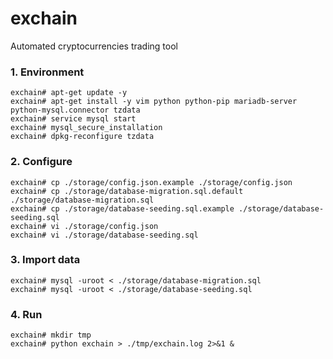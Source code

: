 # exchain
Automated cryptocurrencies trading tool

### 1. Environment
```
exchain# apt-get update -y
exchain# apt-get install -y vim python python-pip mariadb-server python-mysql.connector tzdata
exchain# service mysql start
exchain# mysql_secure_installation
exchain# dpkg-reconfigure tzdata
```

### 2. Configure
```
exchain# cp ./storage/config.json.example ./storage/config.json
exchain# cp ./storage/database-migration.sql.default ./storage/database-migration.sql
exchain# cp ./storage/database-seeding.sql.example ./storage/database-seeding.sql
exchain# vi ./storage/config.json
exchain# vi ./storage/database-seeding.sql
```

### 3. Import data
```
exchain# mysql -uroot < ./storage/database-migration.sql
exchain# mysql -uroot < ./storage/database-seeding.sql
```

### 4. Run
```
exchain# mkdir tmp
exchain# python exchain > ./tmp/exchain.log 2>&1 &
```
